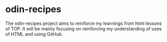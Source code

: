 # odin-recipes
The odin-recipes project aims to reinforce my learnings from html lessons of TOP. It will be mainly focusing on reinforcing my understanding of uses of HTML and using GitHub.
